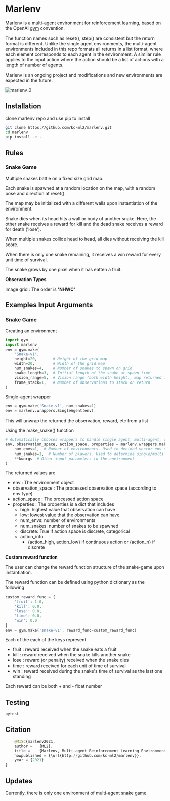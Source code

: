# Marlenv

Marlenv is a multi-agent environment for reinforcement learning, based on the OpenAI [gym](https://github.com/openai/gym) convention. 

The function names such as reset(), step() are consistent but the return format is different. Unlike the single agent environments, the multi-agent environments included in this repo formats all returns in a list format, where each element corresponds to each agent in the environment. A similar rule applies to the input action where the action should be a list of actions with a length of number of agents. 

Marlenv is an ongoing project and modifications and new environments are expected in the future. 

![marlenv_0](https://user-images.githubusercontent.com/5464491/116667372-10367800-a9d7-11eb-8098-4bfbd93e9970.gif)


## Installation

clone marlenv repo and use pip to install

```bash
git clone https://github.com/kc-ml2/marlenv.git
cd marlenv
pip install -e .
```

## Rules


### Snake Game

Multiple snakes battle on a fixed size grid map.

Each snake is spawned at a random location on the map, with a random pose and direction at reset().

The map may be initialized with a different walls upon instantiation of the environment.

Snake dies when its head hits a wall or body of another snake. Here, the other snake receives a reward for kill and the dead snake receives a reward for death ('lose').

When multiple snakes collide head to head, all dies without receiving the kill score. 

When there is only one snake remaining, it receives a win reward for every unit time of survival.

The snake grows by one pixel when it has eatten a fruit. 

**Observation Types**

Image grid : The order is  **'NHWC'**

## Examples Input Arguments

### Snake Game

Creating an environment

```python
import gym
import marlenv
env = gym.make(
    'Snake-v1',
    height=20,       # Height of the grid map
    width=20,        # Width of the grid map
    num_snakes=4,    # Number of snakes to spawn on grid
    snake_length=3,  # Initial length of the snake at spawn time
    vision_range=5,  # Vision range (both width height), map returned if None
    frame_stack=1,   # Number of observations to stack on return
)
```

Single-agent wrapper

```python
env = gym.make('Snake-v1', num_snakes=1)
env = marlenv.wrappers.SingleAgent(env)
```

This will unwrap the returned the observation, reward, etc from a list

Using the make_snake() function

```python
# Automatically chooses wrappers to handle single agent, multi-agent, vector_env, etc.
env, observation_space, action_space, properties = marlenv.wrappers.make_snake(
    num_envs=1,  # Number of environments. Used to decided vector env or not
    num_snakes=1,  # Number of players. Used to determine single/multi agent
    **kwargs  # Other input parameters to the environment
)
```

The returned values are

- env : The environment object
- observation_space : The processed observation space (according to env type)
- action_space : The processed action space
- properties : The properties is a dict that includes
    - high: highest value that observation can have
    - low: lowest value that the observation can have
    - num_envs: number of environments
    - num_snakes: number of snakes to be spawned
    - discrete: True if action space is discrete, categorical
    - action_info
        - {action_high, action_low} if continuous action or {action_n} if discrete

**Custom reward function**

The user can change the reward function structure of the snake-game upon instantiation. 

The reward function can be defined using python dictionary as the following

```python
custom_reward_func = {
    'fruit': 1.0,
    'kill': 0.0,
    'lose': 0.0,
    'time': 0.0,
    'win': 0.0
}
env = gym.make('snake-v1', reward_func=custom_reward_func)
```

Each of the each of the keys represent

- fruit : reward received when the snake eats a fruit
- kill : reward received when the snake kills another snake
- lose : reward (or penalty) received when the snake dies
- time : reward received for each unit of time of survival
- win : reward received during the snake's time of survival as the last one standing

Each reward can be both + and - float number

## Testing

```python
pytest
```

## Citation

```python
    @MISC{marlenv2021,
    author =   {ML2},
    title =    {Marlenv, Multi-agent Reinforcement Learning Environment},
    howpublished = {\url{http://github.com/kc-ml2/marlenv}},
    year = {2021}
}
```

## Updates

Currently, there is only one environment of multi-agent snake game.
